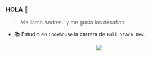 ### HOLA 👋
> Me llamo Andres ! y me gusta los desafios.
- 📚 Estudio en `Codehouse` la carrera de `Full Stack Dev`.

<div align="center" width="200">
<img src="https://camo.githubusercontent.com/cae12fddd9d6982901d82580bdf321d81fb299141098ca1c2d4891870827bf17/68747470733a2f2f6d69726f2e6d656469756d2e636f6d2f6d61782f313336302f302a37513379765349765f7430696f4a2d5a2e676966" />
</div>